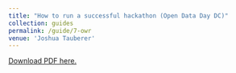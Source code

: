 ```yaml
---
title: "How to run a successful hackathon (Open Data Day DC)"
collection: guides
permalink: /guide/7-owr
venue: 'Joshua Tauberer'
---
```

[Download PDF here.](https://hackathon.guide )
